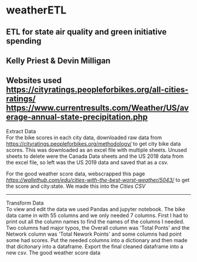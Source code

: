 # weatherETL
ETL for state air quality and green initiative spending <br>
-------
Kelly Priest &
Devin Milligan
-------
Websites used <br>
https://cityratings.peopleforbikes.org/all-cities-ratings/ 
https://www.currentresults.com/Weather/US/average-annual-state-precipitation.php
--------
Extract Data <br>
For the bike scores in each city data, downloaded raw data from https://cityratings.peopleforbikes.org/methodology/ to get city bike data scores.
This was downloaded as an excel file with multiple sheets. Unused sheets to delete were the Canada Data sheets and the US 2018 data from the excel file, so left was the US 2019 data and saved that as a csv.

For the good weather score data, webscrapped this page *https://wallethub.com/edu/cities-with-the-best-worst-weather/5043/* to get the score and city:state. We made this into the *Cities CSV*
________________________________________________________________________________________________________________________________________
Transform Data <br>
To view and edit the data we used Pandas and jupyter notebook. 
The bike data came in with 55 columns and we only needed 7 columns. First I had to print out all the column names to find the names of the columns I needed. Two columns had major typos, the Overall column was 'Total Ponts' and the Network column was 'Total Nework Points' and some columns had point some had scores. Put the needed columns into a dictionary and then made that dicitonary into a dataframe. Export the final cleaned dataframe into a new csv.
The good weather score data





